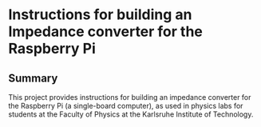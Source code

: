 # Instructions for building an Impedance converter for the Raspberry Pi

## Summary 

This project provides instructions for building an impedance converter for the Raspberry Pi (a single-board computer), as used in physics labs for students at the Faculty of Physics at the Karlsruhe Institute of Technology.